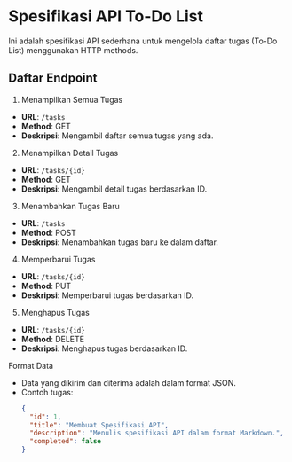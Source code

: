 # Spesifikasi API To-Do List

Ini adalah spesifikasi API sederhana untuk mengelola daftar tugas (To-Do List) menggunakan HTTP methods.

## Daftar Endpoint

 1. Menampilkan Semua Tugas
- **URL**: `/tasks`
- **Method**: GET
- **Deskripsi**: Mengambil daftar semua tugas yang ada.

 2. Menampilkan Detail Tugas
- **URL**: `/tasks/{id}`
- **Method**: GET
- **Deskripsi**: Mengambil detail tugas berdasarkan ID.

 3. Menambahkan Tugas Baru
- **URL**: `/tasks`
- **Method**: POST
- **Deskripsi**: Menambahkan tugas baru ke dalam daftar.

 4. Memperbarui Tugas
- **URL**: `/tasks/{id}`
- **Method**: PUT
- **Deskripsi**: Memperbarui tugas berdasarkan ID.

 5. Menghapus Tugas
- **URL**: `/tasks/{id}`
- **Method**: DELETE
- **Deskripsi**: Menghapus tugas berdasarkan ID.

 Format Data

- Data yang dikirim dan diterima adalah dalam format JSON.
- Contoh tugas:
  ```json
  {
    "id": 1,
    "title": "Membuat Spesifikasi API",
    "description": "Menulis spesifikasi API dalam format Markdown.",
    "completed": false
  }
